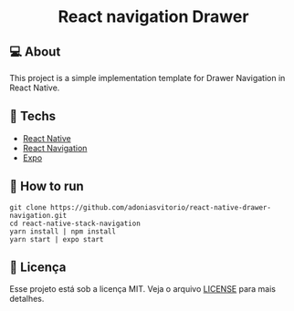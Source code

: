 <h1 align="center">React navigation Drawer</h1>

## 💻 About

This project is a simple implementation template for Drawer Navigation in React Native. 

## 🚀 Techs
- [React Native](https://facebook.github.io/react-native/)
- [React Navigation](https://reactnavigation.org/)
- [Expo](https://expo.io/)

## 🔖 How to run

~~~
git clone https://github.com/adoniasvitorio/react-native-drawer-navigation.git
cd react-native-stack-navigation 
yarn install | npm install 
yarn start | expo start 
~~~



## :memo: Licença

Esse projeto está sob a licença MIT. Veja o arquivo [LICENSE](LICENSE.md) para mais detalhes.